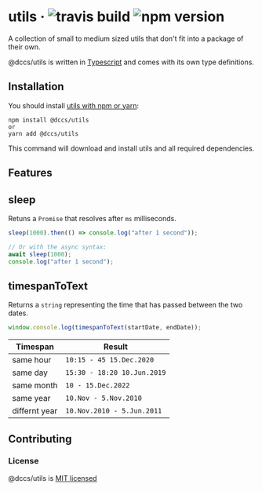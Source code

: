 # utils &middot; ![travis build](https://img.shields.io/travis/DCCS-IT-Business-Solutions/utils.svg) ![npm version](https://img.shields.io/npm/v/@dccs/utils.svg)

A collection of small to medium sized utils that don't fit into a package of their own.

@dccs/utils is written in [Typescript](https://www.typescriptlang.org/) and comes with its own type definitions.

## Installation

You should install [utils with npm or yarn](https://www.npmjs.com/package/@dccs/utils):

    npm install @dccs/utils
    or
    yarn add @dccs/utils

This command will download and install utils and all required dependencies.

## Features

## sleep

Retuns a `Promise` that resolves after `ms` milliseconds.

```javascript
sleep(1000).then(() => console.log("after 1 second"));

// Or with the async syntax:
await sleep(1000);
console.log("after 1 second");
```

## timespanToText

Returns a `string` representing the time that has passed between the two dates.

```javascript
window.console.log(timespanToText(startDate, endDate));
```

| Timespan      | Result                      |
| ------------- | --------------------------- |
| same hour     | `10:15 - 45 15.Dec.2020`    |
| same day      | `15:30 - 18:20 10.Jun.2019` |
| same month    | `10 - 15.Dec.2022`          |
| same year     | `10.Nov - 5.Nov.2010`       |
| differnt year | `10.Nov.2010 - 5.Jun.2011`  |

## Contributing

### License

@dccs/utils is [MIT licensed](https://github.com/facebook/react/blob/master/LICENSE)
